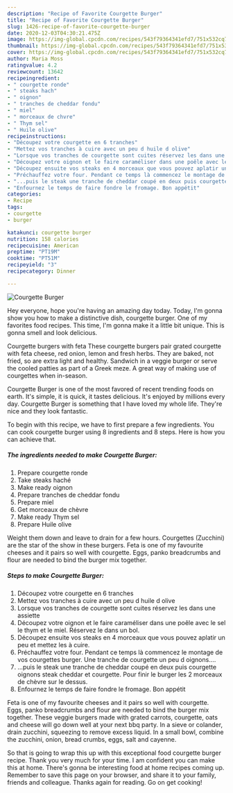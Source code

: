 ```yaml
---
description: "Recipe of Favorite Courgette Burger"
title: "Recipe of Favorite Courgette Burger"
slug: 1426-recipe-of-favorite-courgette-burger
date: 2020-12-03T04:30:21.475Z
image: https://img-global.cpcdn.com/recipes/543f79364341efd7/751x532cq70/courgette-burger-photo-principale-de-la-recette.jpg
thumbnail: https://img-global.cpcdn.com/recipes/543f79364341efd7/751x532cq70/courgette-burger-photo-principale-de-la-recette.jpg
cover: https://img-global.cpcdn.com/recipes/543f79364341efd7/751x532cq70/courgette-burger-photo-principale-de-la-recette.jpg
author: Maria Moss
ratingvalue: 4.2
reviewcount: 13642
recipeingredient:
- " courgette ronde"
- " steaks hach"
- " oignon"
- " tranches de cheddar fondu"
- " miel"
- " morceaux de chvre"
- " Thym sel"
- " Huile olive"
recipeinstructions:
- "Découpez votre courgette en 6 tranches"
- "Mettez vos tranches à cuire avec un peu d huile d olive"
- "Lorsque vos tranches de courgette sont cuites réservez les dans une assiette"
- "Découpez votre oignon et le faire caraméliser dans une poêle avec le sel le thym et le miel. Réservez le dans un bol."
- "Découpez ensuite vos steaks en 4 morceaux que vous pouvez aplatir un peu et mettez les à cuire."
- "Préchauffez votre four. Pendant ce temps là commencez le montage de vos courgettes burger. Une tranche de courgette un peu d oignons...."
- "...puis le steak une tranche de cheddar coupé en deux puis courgette oignons steak cheddar et courgette. Pour finir le burger les 2 morceaux de chèvre sur le dessus."
- "Enfournez le temps de faire fondre le fromage. Bon appétit"
categories:
- Recipe
tags:
- courgette
- burger

katakunci: courgette burger 
nutrition: 158 calories
recipecuisine: American
preptime: "PT19M"
cooktime: "PT51M"
recipeyield: "3"
recipecategory: Dinner

---
```



![Courgette Burger](https://img-global.cpcdn.com/recipes/543f79364341efd7/751x532cq70/courgette-burger-photo-principale-de-la-recette.jpg)

Hey everyone, hope you're having an amazing day today. Today, I'm gonna show you how to make a distinctive dish, courgette burger. One of my favorites food recipes. This time, I'm gonna make it a little bit unique. This is gonna smell and look delicious.

Courgette burgers with feta These courgette burgers pair grated courgette with feta cheese, red onion, lemon and fresh herbs. They are baked, not fried, so are extra light and healthy. Sandwich in a veggie burger or serve the cooled patties as part of a Greek meze. A great way of making use of courgettes when in-season.

Courgette Burger is one of the most favored of recent trending foods on earth. It's simple, it is quick, it tastes delicious. It's enjoyed by millions every day. Courgette Burger is something that I have loved my whole life. They're nice and they look fantastic.


To begin with this recipe, we have to first prepare a few ingredients. You can cook courgette burger using 8 ingredients and 8 steps. Here is how you can achieve that.

<!--inarticleads1-->

##### The ingredients needed to make Courgette Burger:

1. Prepare  courgette ronde
1. Take  steaks haché
1. Make ready  oignon
1. Prepare  tranches de cheddar fondu
1. Prepare  miel
1. Get  morceaux de chèvre
1. Make ready  Thym sel
1. Prepare  Huile olive


Weight them down and leave to drain for a few hours. Courgettes (Zucchini) are the star of the show in these burgers. Feta is one of my favourite cheeses and it pairs so well with courgette. Eggs, panko breadcrumbs and flour are needed to bind the burger mix together. 

<!--inarticleads2-->

##### Steps to make Courgette Burger:

1. Découpez votre courgette en 6 tranches
1. Mettez vos tranches à cuire avec un peu d huile d olive
1. Lorsque vos tranches de courgette sont cuites réservez les dans une assiette
1. Découpez votre oignon et le faire caraméliser dans une poêle avec le sel le thym et le miel. Réservez le dans un bol.
1. Découpez ensuite vos steaks en 4 morceaux que vous pouvez aplatir un peu et mettez les à cuire.
1. Préchauffez votre four. Pendant ce temps là commencez le montage de vos courgettes burger. Une tranche de courgette un peu d oignons....
1. ...puis le steak une tranche de cheddar coupé en deux puis courgette oignons steak cheddar et courgette. Pour finir le burger les 2 morceaux de chèvre sur le dessus.
1. Enfournez le temps de faire fondre le fromage. Bon appétit


Feta is one of my favourite cheeses and it pairs so well with courgette. Eggs, panko breadcrumbs and flour are needed to bind the burger mix together. These veggie burgers made with grated carrots, courgette, oats and cheese will go down well at your next bbq party. In a sieve or colander, drain zucchini, squeezing to remove excess liquid. In a small bowl, combine the zucchini, onion, bread crumbs, eggs, salt and cayenne. 

So that is going to wrap this up with this exceptional food courgette burger recipe. Thank you very much for your time. I am confident you can make this at home. There's gonna be interesting food at home recipes coming up. Remember to save this page on your browser, and share it to your family, friends and colleague. Thanks again for reading. Go on get cooking!

